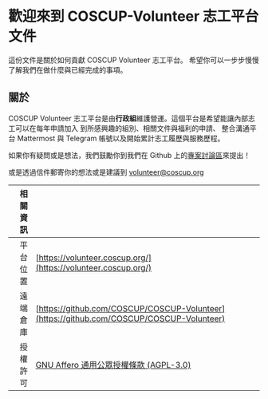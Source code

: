 # 歡迎來到 COSCUP-Volunteer 志工平台文件

這份文件是關於如何貢獻 COSCUP Volunteer 志工平台。
希望你可以一步步慢慢了解我們在做什麼與已經完成的事項。

## 關於

COSCUP Volunteer 志工平台是由**行政組**維護營運。這個平台是希望能讓內部志工可以在每年申請加入 到所感興趣的組別、相關文件與福利的申請、 整合溝通平台 Mattermost 與 Telegram 帳號以及開始累計志工履歷與服務歷程。

如果你有疑問或是想法，我們鼓勵你到我們在 Github 上的[專案討論區](https://github.com/COSCUP/COSCUP-Volunteer/discussions)來提出！

或是透過信件郵寄你的想法或是建議到 [volunteer@coscup.org](mailto:volunteer@coscup.org)

相關資訊 |                                                                                                                         |
----------:| ----------------------------------------------------------------------------------------------------------------------- |
平台位置 | [https://volunteer.coscup.org/](https://volunteer.coscup.org/)                                                          |
遠端倉庫 | [https://github.com/COSCUP/COSCUP-Volunteer](https://github.com/COSCUP/COSCUP-Volunteer)                                |
授權許可 | [GNU Affero 通用公眾授權條款 (AGPL-3.0)](https://github.com/COSCUP/COSCUP-Volunteer/blob/main/LICENSE.txt) |

